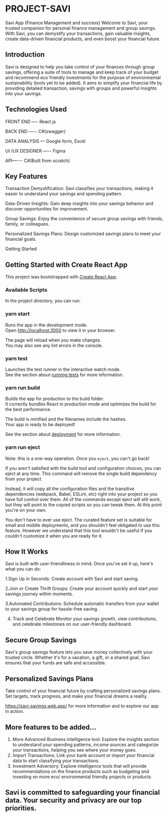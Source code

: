 # PROJECT-SAVI
Savi App (Finance Management and success)
Welcome to Savi, your trusted companion for personal finance management and group savings. With Savi, you can demystify your transactions, gain valuable insights, create data-driven financial products, and even boost your financial future.

## Introduction 

Savi is designed to help you take control of your finances through group savings, offering a suite of tools to manage and keep track of your budget and recommend eco friendly investments for the purpose of environmental sustainability (tools yet to be added). It aims to simplify your financial life by providing detailed transaction, savings with groups and   powerful insights into your savings.

## Technologies Used

FRONT END —- React.js

BACK END —-- C#(swagger)

DATA ANALYSIS — Google form, Excel 

UI /UX DESIGNER —-- Figma

API—--- C#(Built from scratch)


## Key Features

Transaction Demystification: Savi classifies your transactions, making it easier to understand your savings and spending pattern.

Data-Driven Insights: Gain deep insights into your savings behavior and discover opportunities for improvement.

Group Savings: Enjoy the convenience of secure group savings with friends, family, or colleagues.

Personalized Savings Plans: Design customized savings plans to meet your financial goals.

Getting Started

## Getting Started with Create React App

This project was bootstrapped with [Create React App](https://github.com/facebook/create-react-app).

### Available Scripts

In the project directory, you can run:

### yarn start

Runs the app in the development mode.\
Open [http://localhost:3000](http://localhost:3000) to view it in your browser.

The page will reload when you make changes.\
You may also see any lint errors in the console.

### yarn test

Launches the test runner in the interactive watch mode.\
See the section about [running tests](https://facebook.github.io/create-react-app/docs/running-tests) for more information.

### yarn run build

Builds the app for production to the build folder.\
It correctly bundles React in production mode and optimizes the build for the best performance.

The build is minified and the filenames include the hashes.\
Your app is ready to be deployed!

See the section about [deployment](https://facebook.github.io/create-react-app/docs/deployment) for more information.

### yarn run eject

Note: this is a one-way operation. Once you `eject`, you can't go back!

If you aren't satisfied with the build tool and configuration choices, you can eject at any time. This command will remove the single build dependency from your project.

Instead, it will copy all the configuration files and the transitive dependencies (webpack, Babel, ESLint, etc) right into your project so you have full control over them. All of the commands except eject will still work, but they will point to the copied scripts so you can tweak them. At this point you're on your own.

You don't have to ever use eject. The curated feature set is suitable for small and middle deployments, and you shouldn't feel obligated to use this feature. However we understand that this tool wouldn't be useful if you couldn't customize it when you are ready for it.

## How It Works

Savi is built with user-friendliness in mind. Once you've set it up, here's what you can do:

1.Sign Up in Seconds:
Create account with Savi and start saving.

2.Join or Create Thrift Groups:
Create your account quickly and start your savings journey within moments.

3.Automated Contributions:
Schedule automatic transfers from your wallet to your savings group for hassle-free saving.

4. Track and Celebrate
Monitor your savings growth, view contributions, and celebrate milestones on our user-friendly dashboard.

## Secure Group Savings

Savi's group savings feature lets you save money collectively with your trusted circle. Whether it's for a vacation, a gift, or a shared goal, Savi ensures that your funds are safe and accessible.

## Personalized Savings Plans

Take control of your financial future by crafting personalized savings plans. Set targets, track progress, and make your financial dreams a reality.


https://savi-savings.web.app/ for more information and to explore our app in action.

## More features to be added…
 1.	More Advanced Business intelligence tool: Explore the insights section to understand your spending patterns, income sources and  categorize your transactions, helping you see where your money goes.
2.	Import Transactions: Link your bank account or import your financial data to start classifying your transactions.
3.	Investment Adversory: Explore intelligence tools that will provide recommendations on the finance products such as budgeting and investing on more eco/ environmental friendly projects or products 
 
## Savi is committed to safeguarding your financial data. Your security and privacy are our top priorities.

